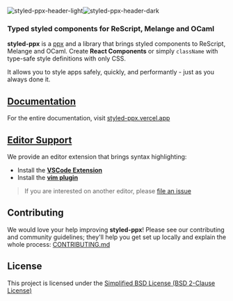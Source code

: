 ![styled-ppx-header-light](./.github/header-light.png#gh-dark-mode-only)![styled-ppx-header-dark](./.github/header-dark.png#gh-light-mode-only)

### Typed styled components for ReScript, Melange and OCaml

**styled-ppx** is a [ppx](https://tarides.com/blog/2019-05-09-an-introduction-to-ocaml-ppx-ecosystem) and a library that brings styled components to ReScript, Melange and OCaml. Create **React Components** or simply `className` with type-safe style definitions with only CSS.

It allows you to style apps safely, quickly, and performantly - just as you always done it.

## [Documentation](https://styled-ppx.vercel.app)

For the entire documentation, visit [styled-ppx.vercel.app](https://styled-ppx.vercel.app)

## [Editor Support](https://styled-ppx.vercel.app/editor-support)

We provide an editor extension that brings syntax highlighting:

- Install the **[VSCode Extension](https://marketplace.visualstudio.com/items?itemName=davesnx.vscode-styled-ppx)**
- Install the **[vim plugin](https://github.com/ahrefs/vim-styled-ppx/blob/main/README.md#installation)**

> If you are interested on another editor, please [file an issue](https://github.com/davesnx/styled-ppx/issues/new)

## Contributing

We would love your help improving **styled-ppx**! Please see our contributing and community guidelines; they'll help you get set up locally and explain the whole process: [CONTRIBUTING.md](./CONTRIBUTING.md)

## License

This project is licensed under the [Simplified BSD License (BSD 2-Clause License)](./LICENSE)
